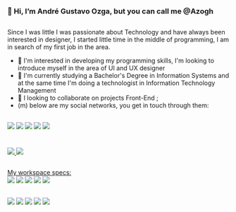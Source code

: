 ### 👋 Hi, I’m André Gustavo Ozga, but you can call me @Azogh

##

 Since I was little I was passionate about Technology and have always been interested in designer, I started little time in the middle of programming, I am in search of my first job in the area.
  
- 👀 I'm interested in developing my programming skills, I'm looking to introduce myself in the area of UI and UX designer
- 🌱 I'm currently studying a Bachelor's Degree in Information Systems and at the same time I'm doing a technologist in Information Technology Management
- 💞️ I looking to collaborate on projects Front-End ;
- (m) below are my social networks, you get in touch through them:

##
<div style="display: inline_block" class = "social">
 <a href="" target="_blank"><img src="https://img.shields.io/badge/WhatsApp-25D366?style=for-the-badge&logo=whatsapp&logoColor=white" target="_blank"></a>
 <a href="https://www.facebook.com/andre.ozga.7" target="_blank"><img src="https://img.shields.io/badge/Facebook-1877F2?style=for-the-badge&logo=facebook&logoColor=white" target="_blank"></a> 
 <a href="https://www.instagram.com/oozga_/" target="_blank"><img src="https://img.shields.io/badge/-Instagram-%23E4405F?style=for-the-badge&logo=instagram&logoColor=white" target="_blank"></a>
  <a href = "mailto:andre.2019021054@aluno.iffar.edu.br"><img src="https://img.shields.io/badge/Gmail-D14836?style=for-the-badge&logo=gmail&logoColor=white" target="_blank"></a>
  <a href="https://www.linkedin.com/in/andr%C3%A9-gustavo-silva-ozga-48ab52194/" target="_blank"><img src="https://img.shields.io/badge/-LinkedIn-%230077B5?style=for-the-badge&logo=linkedin&logoColor=white" target="_blank"></a>
  <div/>
  
#
<div class = "statics">
  <a href="https://github.com/Azogh">
  <img height="auto" src="https://github-readme-stats.vercel.app/api?username=azogh&show_icons=true&theme=dracula&include_all_commits=true&count_private=true"/>
  <img height="auto" src="https://github-readme-stats.vercel.app/api/top-langs/?username=azogh&layout=compact&langs_count=7&theme=dracula"/>
</div>
  
  
##
  
<div class="DevOps" > 
  My workspace specs:<br/>
  <img src="https://img.shields.io/badge/AMD-Ryzen_5_5600G-ED1C24?style=for-the-badge&logo=amd&logoColor=white" target="_blank"></a>
  <img src="https://img.shields.io/badge/Zadak-32GB/RAM-999999?style=for-the-badge&logo=ssd=white" target="_blank"></a>
  <img src="https://img.shields.io/badge/zadak-128GB/M.2-999999?style=for-the-badge&logo=ssd=white" target="_blank"></a>
  <img src="https://img.shields.io/badge/Kingston-240GB/SSD-999999?style=for-the-badge&logo=kingston&logoColor=white" target="_blank"></a>
  <img src="https://img.shields.io/badge/Redragon-400W/Fonte-999999?style=for-the-badge&logo=kingston&logoColor=white" target="_blank"></a>
</div>
  
  
##  
  
  
  
  
  
  
<div class="DevOps" > 
  <a href="https://www.facebook.com/andre.ozga.7" target="_blank"><img src="https://img.shields.io/badge/Visual_Studio_Code-0078D4?style=for-the-badge&logo=visual%20studio%20code&logoColor=white" target="_blank"></a>
  <a href="https://www.instagram.com/oozga_/" target="_blank"><img src="https://img.shields.io/badge/-Instagram-%23E4405F?style=for-the-badge&logo=instagram&logoColor=white" target="_blank"></a>
 <a href="https://discord.gg/" target="_blank"><img src="https://img.shields.io/badge/Discord-7289DA?style=for-the-badge&logo=discord&logoColor=white" target="_blank"></a> 
  <a href = "mailto:andre.2019021054@aluno.iffar.edu.br"><img src="https://img.shields.io/badge/-Gmail-%23333?style=for-the-badge&logo=gmail&logoColor=white" target="_blank"></a>
  <a href="https://www.linkedin.com/in/andr%C3%A9-gustavo-silva-ozga-48ab52194/" target="_blank"><img src="https://img.shields.io/badge/-LinkedIn-%230077B5?style=for-the-badge&logo=linkedin&logoColor=white" target="_blank"></a> 
 
</div>


<!---
Azogh/Azogh is a ✨ special ✨ repository because its `README.md` (this file) appears on your GitHub profile.
You can click the Preview link to take a look at your changes.
--->
